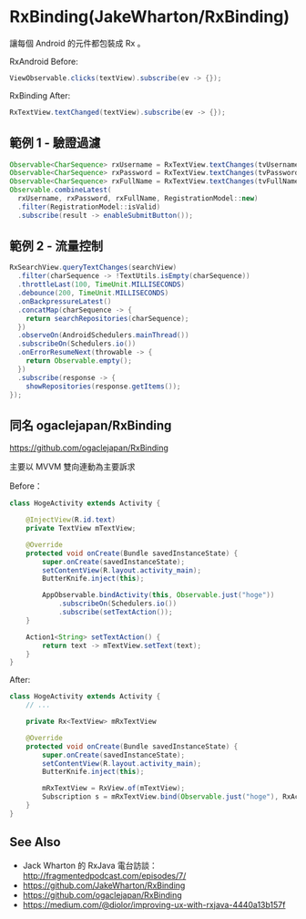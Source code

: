 # RxBinding(JakeWharton/RxBinding)

讓每個 Android 的元件都包裝成 Rx 。

RxAndroid Before:

```java
ViewObservable.clicks(textView).subscribe(ev -> {});
```

RxBinding After:

```java
RxTextView.textChanged(textView).subscribe(ev -> {});
```

## 範例 1 - 驗證過濾

```java
Observable<CharSequence> rxUsername = RxTextView.textChanges(tvUsername);
Observable<CharSequence> rxPassword = RxTextView.textChanges(tvPassword);
Observable<CharSequence> rxFullName = RxTextView.textChanges(tvFullName).mergeWith(Observable.just(""));
Observable.combineLatest(
  rxUsername, rxPassword, rxFullName, RegistrationModel::new)
  .filter(RegistrationModel::isValid)
  .subscribe(result -> enableSubmitButton());
```

## 範例 2 - 流量控制

```java
RxSearchView.queryTextChanges(searchView)
  .filter(charSequence -> !TextUtils.isEmpty(charSequence))
  .throttleLast(100, TimeUnit.MILLISECONDS)
  .debounce(200, TimeUnit.MILLISECONDS)
  .onBackpressureLatest()
  .concatMap(charSequence -> {
    return searchRepositories(charSequence);
  })
  .observeOn(AndroidSchedulers.mainThread())
  .subscribeOn(Schedulers.io())
  .onErrorResumeNext(throwable -> {
    return Observable.empty();
  })
  .subscribe(response -> {
    showRepositories(response.getItems());
});
```

## 同名 ogaclejapan/RxBinding

https://github.com/ogaclejapan/RxBinding

主要以 MVVM 雙向連動為主要訴求

Before：

```java
class HogeActivity extends Activity {

    @InjectView(R.id.text)
    private TextView mTextView;

    @Override
    protected void onCreate(Bundle savedInstanceState) {
        super.onCreate(savedInstanceState);
        setContentView(R.layout.activity_main);
        ButterKnife.inject(this);

        AppObservable.bindActivity(this, Observable.just("hoge"))
            .subscribeOn(Schedulers.io())
            .subscribe(setTextAction());
    }

    Action1<String> setTextAction() {
        return text -> mTextView.setText(text);
    }
}
```

After:

```java
class HogeActivity extends Activity {
    // ...

    private Rx<TextView> mRxTextView

    @Override
    protected void onCreate(Bundle savedInstanceState) {
        super.onCreate(savedInstanceState);
        setContentView(R.layout.activity_main);
        ButterKnife.inject(this);

        mRxTextView = RxView.of(mTextView);
        Subscription s = mRxTextView.bind(Observable.just("hoge"), RxActions.setText());
    }
}
```

## See Also

* Jack Wharton 的 RxJava 電台訪談： http://fragmentedpodcast.com/episodes/7/
* https://github.com/JakeWharton/RxBinding
* https://github.com/ogaclejapan/RxBinding
* https://medium.com/@diolor/improving-ux-with-rxjava-4440a13b157f

